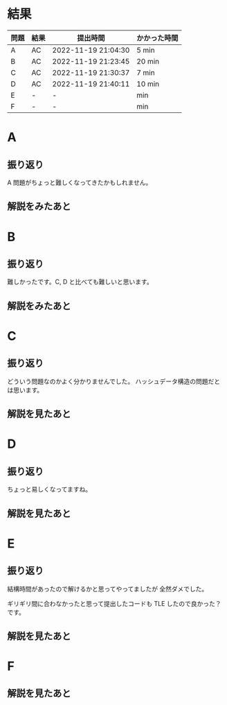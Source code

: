 # 結果

| 問題 | 結果 | 提出時間            | かかった時間 |
|------|------|---------------------|--------------|
| A    | AC   | 2022-11-19 21:04:30 | 5 min        |
| B    | AC   | 2022-11-19 21:23:45 | 20 min       |
| C    | AC   | 2022-11-19 21:30:37 | 7 min        |
| D    | AC   | 2022-11-19 21:40:11 | 10 min       |
| E    | -    | -                   |     min      |
| F    | -    | -                   |     min      |

# A

## 振り返り

A 問題がちょっと難しくなってきたかもしれません。

## 解説をみたあと

# B

## 振り返り

難しかったです。C, D と比べても難しいと思います。

## 解説をみたあと

# C

## 振り返り

どういう問題なのかよく分かりませんでした。
ハッシュデータ構造の問題だとは思います。

## 解説を見たあと

# D

## 振り返り

ちょっと易しくなってますね。

## 解説を見たあと

# E

## 振り返り

結構時間があったので解けるかと思ってやってましたが
全然ダメでした。

ギリギリ間に合わなかったと思って提出したコードも
TLE したので良かった？です。

## 解説を見たあと

# F

## 解説を見たあと
